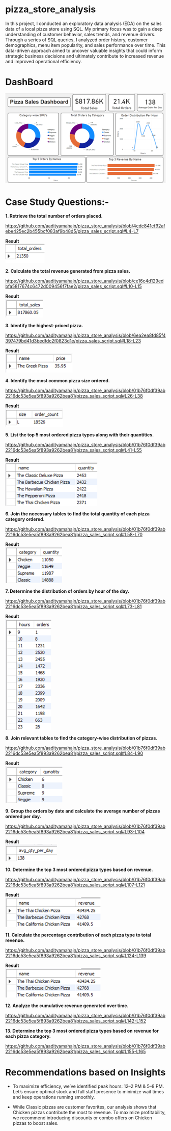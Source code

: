 # pizza_store_analysis
In this project, I conducted an exploratory data analysis (EDA) on the sales data of a local pizza store using SQL. My primary focus was to gain a deep understanding of customer behavior, sales trends, and revenue drivers. Through a series of SQL queries, I analyzed order history, customer demographics, menu item popularity, and sales performance over time. This data-driven approach aimed to uncover valuable insights that could inform strategic business decisions and ultimately contribute to increased revenue and improved operational efficiency.
# DashBoard
![image alt](https://github.com/aadityamahajn/pizza_store_analysis/blob/465bdfb4ed08ec9c5ff2b56fa46cb9ebc3196fa8/image/Dashboard.png)

# Case Study Questions:-
**1. Retrieve the total number of orders placed.**
 
 https://github.com/aadityamahajn/pizza_store_analysis/blob/4cdc841ef92afebe425ec2b455bcf083af9b48d5/pizza_sales_script.sql#L4-L7

**Result**\
![image alt](https://github.com/aadityamahajn/pizza_store_analysis/blob/edccb93389454843c3aede71e23f86661ea3f198/image/1.png)

**2. Calculate the total revenue generated from pizza sales.**

https://github.com/aadityamahajn/pizza_store_analysis/blob/ce16c4d129edbfa5817674c6472d009456f7fae2/pizza_sales_script.sql#L10-L15

**Result**\
![image alt](https://github.com/aadityamahajn/pizza_store_analysis/blob/76f4bb42fd0fa84b609b31da73325198a79955fb/image/2.png)
 
**3. Identify the highest-priced pizza.**

https://github.com/aadityamahajn/pizza_store_analysis/blob/6ea2ea8fd85f4397479bd41d3bedfdc2f0823d1e/pizza_sales_script.sql#L18-L23

**Result**\
![image alt](https://github.com/aadityamahajn/pizza_store_analysis/blob/76f4bb42fd0fa84b609b31da73325198a79955fb/image/3.png)
 
**4. Identify the most common pizza size ordered.**

https://github.com/aadityamahajn/pizza_store_analysis/blob/01b76f0df39ab2216dc53e5ea5f893a9262bea81/pizza_sales_script.sql#L26-L38

**Result**\
![image alt](https://github.com/aadityamahajn/pizza_store_analysis/blob/76f4bb42fd0fa84b609b31da73325198a79955fb/image/4.png)
 
**5. List the top 5 most ordered pizza types along with their quantities.**

https://github.com/aadityamahajn/pizza_store_analysis/blob/01b76f0df39ab2216dc53e5ea5f893a9262bea81/pizza_sales_script.sql#L41-L55

**Result**\
![image alt](https://github.com/aadityamahajn/pizza_store_analysis/blob/76f4bb42fd0fa84b609b31da73325198a79955fb/image/5.png)
 
**6. Join the necessary tables to find the total quantity of each pizza category ordered.**

https://github.com/aadityamahajn/pizza_store_analysis/blob/01b76f0df39ab2216dc53e5ea5f893a9262bea81/pizza_sales_script.sql#L58-L70

**Result**\
![image alt](https://github.com/aadityamahajn/pizza_store_analysis/blob/76f4bb42fd0fa84b609b31da73325198a79955fb/image/6.png)

**7. Determine the distribution of orders by hour of the day.**

https://github.com/aadityamahajn/pizza_store_analysis/blob/01b76f0df39ab2216dc53e5ea5f893a9262bea81/pizza_sales_script.sql#L73-L81

**Result**\
![image alt](https://github.com/aadityamahajn/pizza_store_analysis/blob/76f4bb42fd0fa84b609b31da73325198a79955fb/image/7.png)
 
**8. Join relevant tables to find the category-wise distribution of pizzas.**

https://github.com/aadityamahajn/pizza_store_analysis/blob/01b76f0df39ab2216dc53e5ea5f893a9262bea81/pizza_sales_script.sql#L84-L90

**Result**\
![image alt](https://github.com/aadityamahajn/pizza_store_analysis/blob/76f4bb42fd0fa84b609b31da73325198a79955fb/image/8.png)
 
**9. Group the orders by date and calculate the average number of pizzas ordered per day.**

https://github.com/aadityamahajn/pizza_store_analysis/blob/01b76f0df39ab2216dc53e5ea5f893a9262bea81/pizza_sales_script.sql#L93-L104

**Result**\
![image alt](https://github.com/aadityamahajn/pizza_store_analysis/blob/76f4bb42fd0fa84b609b31da73325198a79955fb/image/9.png)
 
**10. Determine the top 3 most ordered pizza types based on revenue.**

https://github.com/aadityamahajn/pizza_store_analysis/blob/01b76f0df39ab2216dc53e5ea5f893a9262bea81/pizza_sales_script.sql#L107-L121

**Result**\
![image alt](https://github.com/aadityamahajn/pizza_store_analysis/blob/76f4bb42fd0fa84b609b31da73325198a79955fb/image/10.png)

**11. Calculate the percentage contribution of each pizza type to total revenue.**

https://github.com/aadityamahajn/pizza_store_analysis/blob/01b76f0df39ab2216dc53e5ea5f893a9262bea81/pizza_sales_script.sql#L124-L139

**Result**\
![image alt](https://github.com/aadityamahajn/pizza_store_analysis/blob/76f4bb42fd0fa84b609b31da73325198a79955fb/image/10.png)
 
**12. Analyze the cumulative revenue generated over time.**

https://github.com/aadityamahajn/pizza_store_analysis/blob/01b76f0df39ab2216dc53e5ea5f893a9262bea81/pizza_sales_script.sql#L142-L152
 
**13. Determine the top 3 most ordered pizza types based on revenue for each pizza category.**

https://github.com/aadityamahajn/pizza_store_analysis/blob/01b76f0df39ab2216dc53e5ea5f893a9262bea81/pizza_sales_script.sql#L155-L165

# Recommendations based on Insights
* To maximize efficiency, we’ve identified peak hours: 12–2 PM & 5–8 PM. Let’s ensure optimal stock and full staff presence to minimize wait times and keep operations running smoothly.

* While Classic pizzas are customer favorites, our analysis shows that Chicken pizzas contribute the most to revenue. To maximize profitability, we recommend introducing discounts or combo offers on Chicken pizzas to boost sales.

